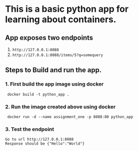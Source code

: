 # This is a basic python app for learning about containers.
## App exposes two endpoints 
1. ```http://127.0.0.1:8088```
2. ```http://127.0.0.1:8088/items/5?q=somequery```

## Steps to Build and run the app.

### 1. First build the app image using docker
``` docker build -t python_app .```

### 2. Run the image created above using docker 
``` docker run -d --name assignment_one -p 8088:80 python_app```

### 3. Test the endpoint 
``` 
Go to url http://127.0.0.1:8088
Response should be {"Hello":"World"}
```

